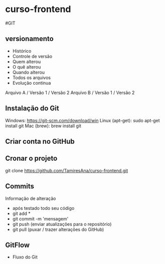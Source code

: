 # curso-frontend


#GIT
## versionamento
- Histórico
- Controle de versão
- Quem alterou
- O quê alterou
- Quando alterou
- Todos os arquivos
- Evolução contínua


Arquivo A / Versão 1 / Versão 2
Arquivo B / Versão 1 / Versão 2

## Instalação do Git
Windows: https://git-scm.com/download/win
Linux (apt-get): sudo apt-get install git
Mac (brew): brew install git

## Criar conta no GitHub

## Cronar o projeto
git clone https://github.com/TamiresAna/curso-frontend.git

## Commits
Informação de alteração
- após testado todo seu código
- git add *
- git commit -m 'mensagem'
- git push (enviar atualizações para o repositório)
- git pull (puxar / trazer alterações do GitHub)
## GitFlow
- Fluxo do Git
